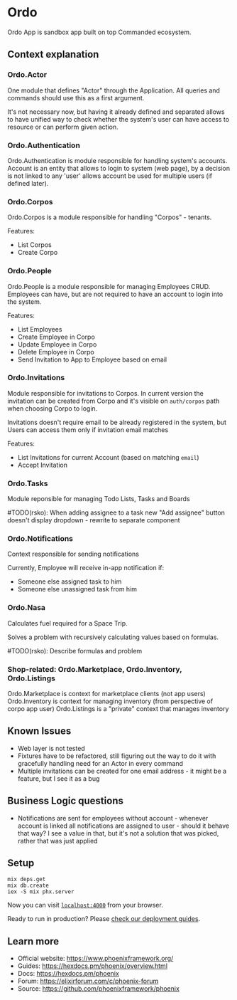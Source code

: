 # Ordo

Ordo App is sandbox app built on top Commanded ecosystem.

## Context explanation


### Ordo.Actor

One module that defines "Actor" through the Application. All queries and commands should use this as a first argument.

It's not necessary now, but having it already defined and separated allows to have unified way to check whether the system's user can have access to resource or can perform given action. 

### Ordo.Authentication

Ordo.Authentication is module responsible for handling system's accounts.
Account is an entity that allows to login to system (web page), by a decision is not linked to any 'user' allows account be used for multiple users (if defined later).

### Ordo.Corpos

Ordo.Corpos is a module responsible for handling "Corpos" - tenants.

Features:
* List Corpos
* Create Corpo

### Ordo.People

Ordo.People is a module responsible for managing Employees CRUD. Employees can have, but are not required to have an account to login into the system.

Features:
* List Employees
* Create Employee in Corpo
* Update Employee in Corpo
* Delete Employee in Corpo
* Send Invitation to App to Employee based on email

### Ordo.Invitations

Module responsible for invitations to Corpos. In current version the invitation can be created from Corpo and it's visible on `auth/corpos` path when choosing Corpo to login.

Invitations doesn't require email to be already registered in the system, but Users can access them only if invitation email matches 

Features:
* List Invitations for current Account (based on matching `email`)
* Accept Invitation

### Ordo.Tasks

Module reponsible for managing Todo Lists, Tasks and Boards

#TODO(rsko): When adding assignee to a task new "Add assignee" button doesn't display dropdown - rewrite to separate component

### Ordo.Notifications

Context responsible for sending notifications

Currently, Employee will receive in-app notification if:
* Someone else assigned task to him
* Someone else unassigned task from him

### Ordo.Nasa

Calculates fuel required for a Space Trip.

Solves a problem with recursively calculating values based on formulas.

#TODO(rsko): Describe formulas and problem

### Shop-related: Ordo.Marketplace, Ordo.Inventory, Ordo.Listings

Ordo.Marketplace is context for marketplace clients (not app users)
Ordo.Inventory is context for managing inventory (from perspective of corpo app user)
Ordo.Listings is a "private" context that manages inventory

## Known Issues 

* Web layer is not tested
* Fixtures have to be refactored, still figuring out the way to do it with gracefully handling need for an Actor in every command
* Multiple invitations can be created for one email address - it might be a feature, but I see it as a bug


## Business Logic questions

*  Notifications are sent for employees without account - whenever account is linked all notifications are assigned to user - should it behave that way? I see a value in that, but it's not a solution that was picked, rather that was just applied

## Setup

```
mix deps.get
mix db.create
iex -S mix phx.server
```
Now you can visit [`localhost:4000`](http://localhost:4000) from your browser.

Ready to run in production? Please [check our deployment guides](https://hexdocs.pm/phoenix/deployment.html).

## Learn more

  * Official website: https://www.phoenixframework.org/
  * Guides: https://hexdocs.pm/phoenix/overview.html
  * Docs: https://hexdocs.pm/phoenix
  * Forum: https://elixirforum.com/c/phoenix-forum
  * Source: https://github.com/phoenixframework/phoenix
